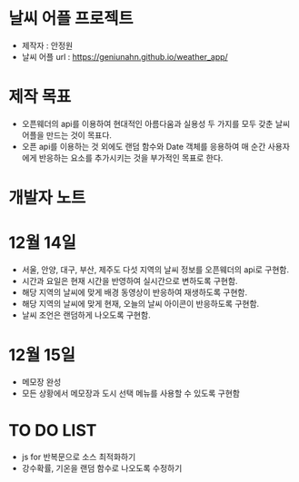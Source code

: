 # 날씨 어플 프로젝트
- 제작자 : 안정원
- 날씨 어플 url : https://geniunahn.github.io/weather_app/

# 제작 목표
- 오픈웨더의 api를 이용하여 현대적인 아름다움과 실용성 두 가지를 모두 갖춘 날씨 어플을 만드는 것이 목표다.
- 오픈 api를 이용하는 것 외에도 랜덤 함수와 Date 객체를 응용하여 매 순간 사용자에게 반응하는 요소를 추가시키는 것을 부가적인 목표로 한다.

# 개발자 노트
# 12월 14일
- 서울, 안양, 대구, 부산, 제주도 다섯 지역의 날씨 정보를 오픈웨더의 api로 구현함.
- 시간과 요일은 현재 시간을 반영하여 실시간으로 변하도록 구현함.
- 해당 지역의 날씨에 맞게 배경 동영상이 반응하여 재생하도록 구현함.
- 해당 지역의 날씨에 맞게 현재, 오늘의 날씨 아이콘이 반응하도록 구현함.
- 날씨 조언은 랜덤하게 나오도록 구현함.

# 12월 15일
- 메모장 완성
- 모든 상황에서 메모장과 도시 선택 메뉴를 사용할 수 있도록 구현함

# TO DO LIST 
- js for 반복문으로 소스 최적화하기
- 강수확률, 기온을 랜덤 함수로 나오도록 수정하기
